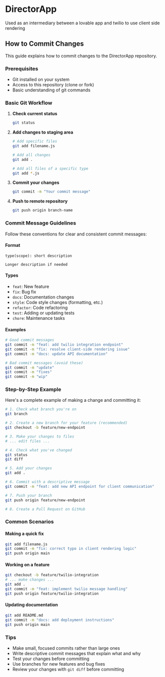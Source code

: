 # DirectorApp
Used as an intermediary between a lovable app and twilio to use client side rendering

## How to Commit Changes

This guide explains how to commit changes to the DirectorApp repository.

### Prerequisites
- Git installed on your system
- Access to this repository (clone or fork)
- Basic understanding of git commands

### Basic Git Workflow

1. **Check current status**
   ```bash
   git status
   ```

2. **Add changes to staging area**
   ```bash
   # Add specific files
   git add filename.js
   
   # Add all changes
   git add .
   
   # Add all files of a specific type
   git add *.js
   ```

3. **Commit your changes**
   ```bash
   git commit -m "Your commit message"
   ```

4. **Push to remote repository**
   ```bash
   git push origin branch-name
   ```

### Commit Message Guidelines

Follow these conventions for clear and consistent commit messages:

#### Format
```
type(scope): short description

Longer description if needed
```

#### Types
- `feat`: New feature
- `fix`: Bug fix
- `docs`: Documentation changes
- `style`: Code style changes (formatting, etc.)
- `refactor`: Code refactoring
- `test`: Adding or updating tests
- `chore`: Maintenance tasks

#### Examples
```bash
# Good commit messages
git commit -m "feat: add twilio integration endpoint"
git commit -m "fix: resolve client-side rendering issue"
git commit -m "docs: update API documentation"

# Bad commit messages (avoid these)
git commit -m "update"
git commit -m "fixes"
git commit -m "wip"
```

### Step-by-Step Example

Here's a complete example of making a change and committing it:

```bash
# 1. Check what branch you're on
git branch

# 2. Create a new branch for your feature (recommended)
git checkout -b feature/new-endpoint

# 3. Make your changes to files
# ... edit files ...

# 4. Check what you've changed
git status
git diff

# 5. Add your changes
git add .

# 6. Commit with a descriptive message
git commit -m "feat: add new API endpoint for client communication"

# 7. Push your branch
git push origin feature/new-endpoint

# 8. Create a Pull Request on GitHub
```

### Common Scenarios

#### Making a quick fix
```bash
git add filename.js
git commit -m "fix: correct typo in client rendering logic"
git push origin main
```

#### Working on a feature
```bash
git checkout -b feature/twilio-integration
# ... make changes ...
git add .
git commit -m "feat: implement twilio message handling"
git push origin feature/twilio-integration
```

#### Updating documentation
```bash
git add README.md
git commit -m "docs: add deployment instructions"
git push origin main
```

### Tips
- Make small, focused commits rather than large ones
- Write descriptive commit messages that explain what and why
- Test your changes before committing
- Use branches for new features and bug fixes
- Review your changes with `git diff` before committing
